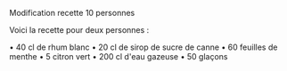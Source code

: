 Modification recette 10 personnes

Voici la recette pour deux personnes : 

• 40 cl de rhum blanc
• 20 cl de sirop de sucre de canne
• 60 feuilles de menthe
• 5 citron vert
• 200 cl d'eau gazeuse
• 50 glaçons